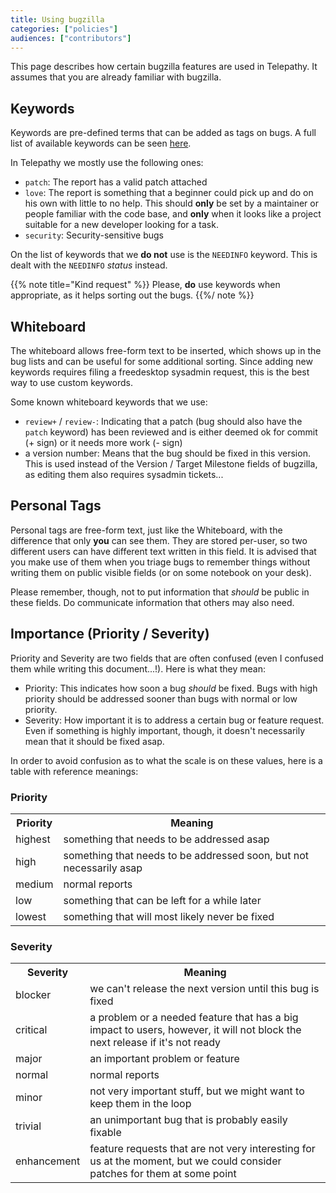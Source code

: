 ```yaml
---
title: Using bugzilla
categories: ["policies"]
audiences: ["contributors"]
---
```


This page describes how certain bugzilla features are used in Telepathy. It assumes that you are already familiar with bugzilla.

## Keywords

Keywords are pre-defined terms that can be added as tags on bugs. A full list of available keywords can be seen [here](https://bugs.freedesktop.org/describekeywords.cgi).

In Telepathy we mostly use the following ones:

* `patch`: The report has a valid patch attached
* `love`: The report is something that a beginner could pick up and do on his own with little to no help. This should **only** be set by a maintainer or people familiar with the code base, and **only** when it looks like a project suitable for a new developer looking for a task.
* `security`: Security-sensitive bugs

On the list of keywords that we **do not** use is the `NEEDINFO` keyword. This is dealt with the `NEEDINFO` *status* instead.

{{% note title="Kind request" %}}
Please, **do** use keywords when appropriate, as it helps sorting out the bugs.
{{%/ note %}}

## Whiteboard

The whiteboard allows free-form text to be inserted, which shows up in the bug lists and can be useful for some additional sorting. Since adding new keywords requires filing a freedesktop sysadmin request, this is the best way to use custom keywords.

Some known whiteboard keywords that we use:

* `review+` / `review-`: Indicating that a patch (bug should also have the `patch` keyword) has been reviewed and is either deemed ok for commit (+ sign) or it needs more work (- sign)
* a version number: Means that the bug should be fixed in this version. This is used instead of the Version / Target Milestone fields of bugzilla, as editing them also requires sysadmin tickets...

## Personal Tags

Personal tags are free-form text, just like the Whiteboard, with the difference that only **you** can see them. They are stored per-user, so two different users can have different text written in this field. It is advised that you make use of them when you triage bugs to remember things without writing them on public visible fields (or on some notebook on your desk).

Please remember, though, not to put information that *should* be public in these fields. Do communicate information that others may also need.

## Importance (Priority / Severity)

Priority and Severity are two fields that are often confused (even I confused them while writing this document...!). Here is what they mean:

* Priority: This indicates how soon a bug *should* be fixed. Bugs with high priority should be addressed sooner than bugs with normal or low priority.
* Severity: How important it is to address a certain bug or feature request. Even if something is highly important, though, it doesn't necessarily mean that it should be fixed asap.

In order to avoid confusion as to what the scale is on these values, here is a table with reference meanings:

### Priority

<table>
    <tr>
        <th>Priority</th>
        <th>Meaning</th>
    </tr>
    <tr>
        <td>highest</td>
        <td>something that needs to be addressed asap</td>
    </tr>
    <tr>
        <td>high</td>
        <td>something that needs to be addressed soon, but not necessarily asap</td>
    </tr>
    <tr>
        <td>medium</td>
        <td>normal reports</td>
    </tr>
    <tr>
        <td>low</td>
        <td>something that can be left for a while later</td>
    </tr>
    <tr>
        <td>lowest</td>
        <td>something that will most likely never be fixed</td>
    </tr>
</table>

### Severity

<table>
    <tr>
        <th>Severity</th>
        <th>Meaning</th>
    </tr>
    <tr>
        <td>blocker</td>
        <td>we can't release the next version until this bug is fixed</td>
    </tr>
    <tr>
        <td>critical</td>
        <td>a problem or a needed feature that has a big impact to users, however, it will not block the next release if it's not ready</td>
    </tr>
    <tr>
        <td>major</td>
        <td>an important problem or feature</td>
    </tr>
    <tr>
        <td>normal</td>
        <td>normal reports</td>
    </tr>
    <tr>
        <td>minor</td>
        <td>not very important stuff, but we might want to keep them in the loop</td>
    </tr>
    <tr>
        <td>trivial</td>
        <td>an unimportant bug that is probably easily fixable</td>
    </tr>
    <tr>
        <td>enhancement</td>
        <td>feature requests that are not very interesting for us at the moment, but we could consider patches for them at some point</td>
    </tr>
</table>

